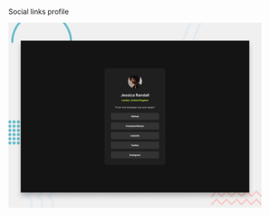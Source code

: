  Social links profile

![Design preview for the Social links profile coding challenge](./design/desktop-preview.jpg)

